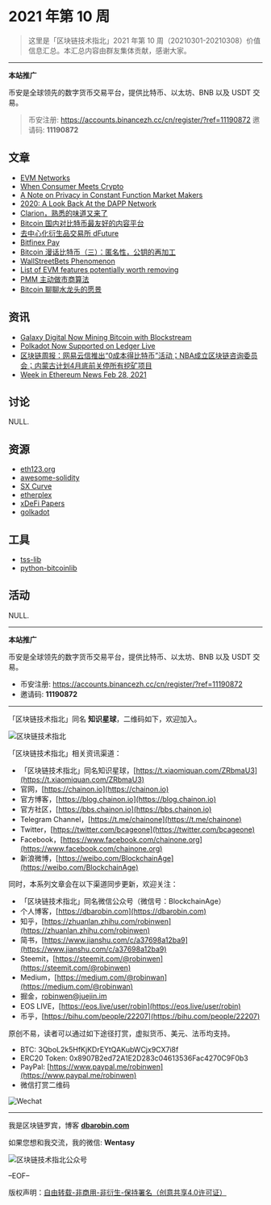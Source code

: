 # 2021 年第 10 周

> 这里是「区块链技术指北」2021 年第 10 周（20210301-20210308）价值信息汇总。本汇总内容由群友集体贡献，感谢大家。

***

**本站推广**

币安是全球领先的数字货币交易平台，提供比特币、以太坊、BNB 以及 USDT 交易。

> 币安注册: https://accounts.binancezh.cc/cn/register/?ref=11190872
> 邀请码: **11190872**

## 文章

* [EVM Networks](https://bbs.chainon.io/d/7335)
* [When Consumer Meets Crypto](https://bbs.chainon.io/d/7336)
* [A Note on Privacy in Constant Function Market Makers](https://bbs.chainon.io/d/7338)
* [2020: A Look Back At the DAPP Network](https://bbs.chainon.io/d/7340)
* [Clarion，熟悉的味道又来了](https://bbs.chainon.io/d/7341)
* [Bitcoin 国内对比特币最友好的内容平台](https://bbs.chainon.io/d/7342)
* [去中心化衍生品交易所 dFuture](https://bbs.chainon.io/d/7343)
* [Bitfinex Pay](https://bbs.chainon.io/d/7344)
* [Bitcoin 漫话比特币（三）：匿名性，公钥的再加工](https://bbs.chainon.io/d/7345)
* [WallStreetBets Phenomenon](https://bbs.chainon.io/d/7347)
* [List of EVM features potentially worth removing](https://bbs.chainon.io/d/7348)
* [PMM 主动做市商算法](https://bbs.chainon.io/d/7349)
* [Bitcoin 聊聊水龙头的愿景](https://bbs.chainon.io/d/7359)

## 资讯

* [Galaxy Digital Now Mining Bitcoin with Blockstream](https://bbs.chainon.io/d/7337)
* [Polkadot Now Supported on Ledger Live](https://bbs.chainon.io/d/7339)
* [区块链周报：网易云信推出“0成本得比特币”活动；NBA成立区块链咨询委员会；内蒙古计划4月底前关停所有挖矿项目](https://bbs.chainon.io/d/7346)
* [Week in Ethereum News Feb 28, 2021](https://bbs.chainon.io/d/7358)

## 讨论

NULL.

## 资源

* [eth123.org](https://bbs.chainon.io/d/7351)
* [awesome-solidity](https://bbs.chainon.io/d/7352)
* [SX Curve](https://bbs.chainon.io/d/7354)
* [etherplex](https://bbs.chainon.io/d/7355)
* [xDeFi Papers](https://bbs.chainon.io/d/7356)
* [golkadot](https://bbs.chainon.io/d/7357)

## 工具

* [tss-lib](https://bbs.chainon.io/d/7350)
* [python-bitcoinlib](https://bbs.chainon.io/d/7353)

## 活动

NULL.

***

**本站推广**

币安是全球领先的数字货币交易平台，提供比特币、以太坊、BNB 以及 USDT 交易。

* 币安注册: https://accounts.binancezh.cc/cn/register/?ref=11190872
* 邀请码: **11190872**

***

「区块链技术指北」同名 **知识星球**，二维码如下，欢迎加入。

![区块链技术指北](https://cdn.dbarobin.com/3YzonTR.png)

「区块链技术指北」相关资讯渠道：

* 「区块链技术指北」同名知识星球，[https://t.xiaomiquan.com/ZRbmaU3](https://t.xiaomiquan.com/ZRbmaU3)
* 官网，[https://chainon.io](https://chainon.io)
* 官方博客，[https://blog.chainon.io](https://blog.chainon.io)
* 官方社区，[https://bbs.chainon.io](https://bbs.chainon.io)
* Telegram Channel，[https://t.me/chainone](https://t.me/chainone)
* Twitter，[https://twitter.com/bcageone](https://twitter.com/bcageone)
* Facebook，[https://www.facebook.com/chainone.org](https://www.facebook.com/chainone.org)
* 新浪微博，[https://weibo.com/BlockchainAge](https://weibo.com/BlockchainAge)

同时，本系列文章会在以下渠道同步更新，欢迎关注：

* 「区块链技术指北」同名微信公众号（微信号：BlockchainAge）
* 个人博客，[https://dbarobin.com](https://dbarobin.com)
* 知乎，[https://zhuanlan.zhihu.com/robinwen](https://zhuanlan.zhihu.com/robinwen)
* 简书，[https://www.jianshu.com/c/a37698a12ba9](https://www.jianshu.com/c/a37698a12ba9)
* Steemit，[https://steemit.com/@robinwen](https://steemit.com/@robinwen)
* Medium，[https://medium.com/@robinwan](https://medium.com/@robinwan)
* 掘金，[robinwen@juejin.im](https://juejin.im/user/5673ccae60b2260ee435f89a/posts)
* EOS LIVE，[https://eos.live/user/robin](https://eos.live/user/robin)
* 币乎，[https://bihu.com/people/22207](https://bihu.com/people/22207)

原创不易，读者可以通过如下途径打赏，虚拟货币、美元、法币均支持。

* BTC: 3QboL2k5HfKjKDrEYtQAKubWCjx9CX7i8f
* ERC20 Token: 0x8907B2ed72A1E2D283c04613536Fac4270C9F0b3
* PayPal: [https://www.paypal.me/robinwen](https://www.paypal.me/robinwen)
* 微信打赏二维码

![Wechat](https://cdn.dbarobin.com/SzoNl5b.jpg)

***

我是区块链罗宾，博客 **[dbarobin.com](https://dbarobin.com/)**

如果您想和我交流，我的微信: **Wentasy**

![区块链技术指北公众号](https://cdn.dbarobin.com/w0wignb.png)

–EOF–

版权声明：[自由转载-非商用-非衍生-保持署名（创意共享4.0许可证）](http://creativecommons.org/licenses/by-nc-nd/4.0/deed.zh)